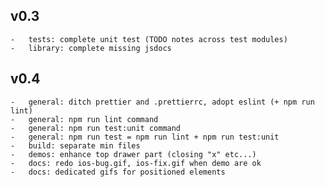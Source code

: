 ## v0.3

    -   tests: complete unit test (TODO notes across test modules)
    -   library: complete missing jsdocs

## v0.4

    -   general: ditch prettier and .prettierrc, adopt eslint (+ npm run lint)
    -   general: npm run lint command
    -   general: npm run test:unit command
    -   general: npm run test = npm run lint + npm run test:unit
    -   build: separate min files
    -   demos: enhance top drawer part (closing "x" etc...)
    -   docs: redo ios-bug.gif, ios-fix.gif when demo are ok
    -   docs: dedicated gifs for positioned elements
